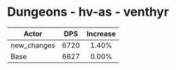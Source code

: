 # Dungeons - hv-as - venthyr
| Actor | DPS | Increase |
|---|:---:|:---:|
|new_changes|6720|1.40%|
|Base|6627|0.00%|
